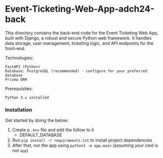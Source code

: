 # Event-Ticketing-Web-App-adch24-back
This directory contains the back-end code for the Event Ticketing Web App, built with Django, a robust and secure Python web framework. It handles data storage, user management, ticketing logic, and API endpoints for the front-end.

Technologies:

    FastAPI (Python)
    Database: PostgreSQL (recommended) - configure for your preferred database
    Prisma ORM

Prerequisites:

    Python 3.x installed


### Installation
Get started by doing the below:

1. Create a ```.env``` file and add the follow to it
    * DEFAULT_DATABASE
2. Run ```pip install -r requirements.txt``` to install project dependencies
3. After that, run the app using ```python3 -m app.main``` (assuming your cwd is not ```app```)